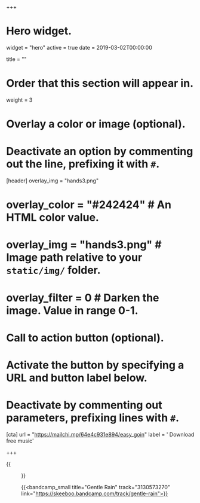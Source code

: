 +++
# Hero widget.
widget = "hero"
active = true
date = 2019-03-02T00:00:00

title = ""

# Order that this section will appear in.
weight = 3

# Overlay a color or image (optional).
#   Deactivate an option by commenting out the line, prefixing it with `#`.
[header]
overlay_img = "hands3.png"
#  overlay_color = "#242424"  # An HTML color value.
#  overlay_img = "hands3.png"  # Image path relative to your `static/img/` folder.
#  overlay_filter = 0  # Darken the image. Value in range 0-1.

# Call to action button (optional).
#   Activate the button by specifying a URL and button label below.
#   Deactivate by commenting out parameters, prefixing lines with `#`.

[cta]
url = "https://mailchi.mp/64e4c931e894/easy_goin"
label = '<i class="fas fa-envelope"></i> Download free music'

+++


{{<figure src="/img/covers/GentleRain.jpg" width="320" link="https://distrokid.com/hyperfollow/skeeboo/gentle-rain" target="_blank">}}

{{<bandcamp_small title="Gentle Rain" track="3130573270" link="https://skeeboo.bandcamp.com/track/gentle-rain">}}